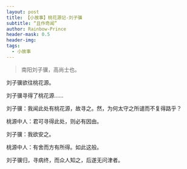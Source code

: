 ```yaml
---
layout: post
title: 【小故事】桃花源记-刘子骥
subtitle: “且作奇闻”
author: Rainbow-Prince
header-mask: 0.5
header-img: 
tags:
  - 小故事
---
```


> 南阳刘子骥，高尚士也。

刘子骥欲往桃花源。

刘子骥寻得了桃花源……

刘子骥：我闻此处有桃花源，故寻之。然，为何太守之所谴而不复得路乎？

桃源中人：君可寻得此处，则必有因由。

刘子骥：我欲安之。

桃源中人：有舍而方有所得。如此这般。

刘子骥归，寻病终，而众人知之，后遂无问津者。